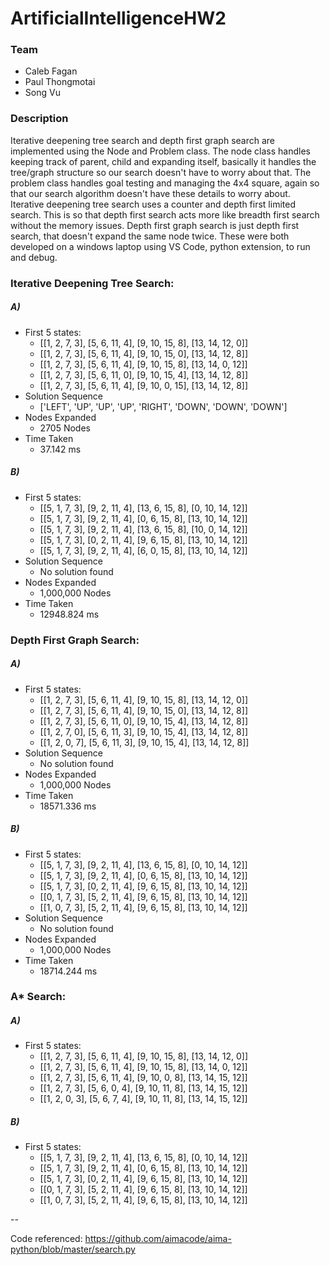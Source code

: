 # ArtificialIntelligenceHW2

### Team
* Caleb Fagan
* Paul Thongmotai
* Song Vu

### Description
Iterative deepening tree search and depth first graph search are implemented using the Node and Problem class. The node class handles keeping track of parent, child and expanding itself, basically it handles the tree/graph structure so our search doesn't have to worry about that. The problem class handles goal testing and managing the 4x4 square, again so that our search algorithm doesn't have these details to worry about. Iterative deepening tree search uses a counter and depth first limited search. This is so that depth first search acts more like breadth first search without the memory issues. Depth first graph search is just depth first search, that doesn't expand the same node twice. These were both developed on a windows laptop using VS Code, python extension, to run and debug.

### Iterative Deepening Tree Search:
##### A)

* First 5 states:
    * [[1, 2, 7, 3], [5, 6, 11, 4], [9, 10, 15, 8], [13, 14, 12, 0]]
    * [[1, 2, 7, 3], [5, 6, 11, 4], [9, 10, 15, 0], [13, 14, 12, 8]]
    * [[1, 2, 7, 3], [5, 6, 11, 4], [9, 10, 15, 8], [13, 14, 0, 12]]
    * [[1, 2, 7, 3], [5, 6, 11, 0], [9, 10, 15, 4], [13, 14, 12, 8]]
    * [[1, 2, 7, 3], [5, 6, 11, 4], [9, 10, 0, 15], [13, 14, 12, 8]]
* Solution Sequence
    * ['LEFT', 'UP', 'UP', 'UP', 'RIGHT', 'DOWN', 'DOWN', 'DOWN']
* Nodes Expanded
    * 2705 Nodes
* Time Taken
    * 37.142 ms

##### B)

* First 5 states:
    * [[5, 1, 7, 3], [9, 2, 11, 4], [13, 6, 15, 8], [0, 10, 14, 12]]
    * [[5, 1, 7, 3], [9, 2, 11, 4], [0, 6, 15, 8], [13, 10, 14, 12]]
    * [[5, 1, 7, 3], [9, 2, 11, 4], [13, 6, 15, 8], [10, 0, 14, 12]]
    * [[5, 1, 7, 3], [0, 2, 11, 4], [9, 6, 15, 8], [13, 10, 14, 12]]
    * [[5, 1, 7, 3], [9, 2, 11, 4], [6, 0, 15, 8], [13, 10, 14, 12]]
* Solution Sequence
    * No solution found
* Nodes Expanded
    * 1,000,000 Nodes
* Time Taken
    * 12948.824 ms

### Depth First Graph Search:
##### A)

* First 5 states:
    * [[1, 2, 7, 3], [5, 6, 11, 4], [9, 10, 15, 8], [13, 14, 12, 0]]
    * [[1, 2, 7, 3], [5, 6, 11, 4], [9, 10, 15, 0], [13, 14, 12, 8]]
    * [[1, 2, 7, 3], [5, 6, 11, 0], [9, 10, 15, 4], [13, 14, 12, 8]]
    * [[1, 2, 7, 0], [5, 6, 11, 3], [9, 10, 15, 4], [13, 14, 12, 8]]
    * [[1, 2, 0, 7], [5, 6, 11, 3], [9, 10, 15, 4], [13, 14, 12, 8]]
* Solution Sequence
    * No solution found
* Nodes Expanded
    * 1,000,000 Nodes
* Time Taken
    * 18571.336 ms

##### B)

* First 5 states:
    * [[5, 1, 7, 3], [9, 2, 11, 4], [13, 6, 15, 8], [0, 10, 14, 12]]
    * [[5, 1, 7, 3], [9, 2, 11, 4], [0, 6, 15, 8], [13, 10, 14, 12]]
    * [[5, 1, 7, 3], [0, 2, 11, 4], [9, 6, 15, 8], [13, 10, 14, 12]]
    * [[0, 1, 7, 3], [5, 2, 11, 4], [9, 6, 15, 8], [13, 10, 14, 12]]
    * [[1, 0, 7, 3], [5, 2, 11, 4], [9, 6, 15, 8], [13, 10, 14, 12]]
* Solution Sequence
    * No solution found
* Nodes Expanded
    * 1,000,000 Nodes
* Time Taken
    * 18714.244 ms    
 
### A* Search:
##### A)

* First 5 states:
    * [[1, 2, 7, 3], [5, 6, 11, 4], [9, 10, 15, 8], [13, 14, 12, 0]]
    * [[1, 2, 7, 3], [5, 6, 11, 4], [9, 10, 15, 8], [13, 14, 0, 12]]
    * [[1, 2, 7, 3], [5, 6, 11, 4], [9, 10, 0, 8], [13, 14, 15, 12]]
    * [[1, 2, 7, 3], [5, 6, 0, 4], [9, 10, 11, 8], [13, 14, 15, 12]]
    * [[1, 2, 0, 3], [5, 6, 7, 4], [9, 10, 11, 8], [13, 14, 15, 12]]
    
##### B)

* First 5 states:
    * [[5, 1, 7, 3], [9, 2, 11, 4], [13, 6, 15, 8], [0, 10, 14, 12]]
    * [[5, 1, 7, 3], [9, 2, 11, 4], [0, 6, 15, 8], [13, 10, 14, 12]]
    * [[5, 1, 7, 3], [0, 2, 11, 4], [9, 6, 15, 8], [13, 10, 14, 12]]
    * [[0, 1, 7, 3], [5, 2, 11, 4], [9, 6, 15, 8], [13, 10, 14, 12]]
    * [[1, 0, 7, 3], [5, 2, 11, 4], [9, 6, 15, 8], [13, 10, 14, 12]]

--

Code referenced: https://github.com/aimacode/aima-python/blob/master/search.py